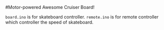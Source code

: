 #Motor-powered Awesome Cruiser Board!

`board.ino` is for skateboard controller. `remote.ino` is for remote controller which controller the speed of skateboard.
